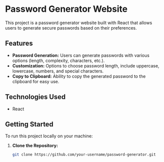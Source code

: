 # Password Generator Website

This project is a password generator website built with React that allows users to generate secure passwords based on their preferences.

## Features

- **Password Generation:** Users can generate passwords with various options (length, complexity, characters, etc.).
- **Customization:** Options to choose password length, include uppercase, lowercase, numbers, and special characters.
- **Copy to Clipboard:** Ability to copy the generated password to the clipboard for easy use.

## Technologies Used

- React

## Getting Started

To run this project locally on your machine:

1. **Clone the Repository:**
   ```bash
   git clone https://github.com/your-username/password-generator.git
